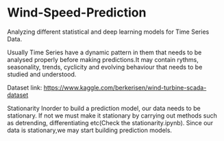 # Wind-Speed-Prediction
Analyzing different statistical and deep learning models for Time Series Data.

Usually Time Series have a dynamic pattern in them that needs to be analysed properly before making predictions.It may contain rythms, seasonality, trends, cyclicity and evolving behaviour that needs to be studied and understood.

Dataset link: https://www.kaggle.com/berkerisen/wind-turbine-scada-dataset

Stationarity
Inorder to build a prediction model, our data needs to be stationary. If not we must make it stationary by carrying out methods such as detrending, differentiating etc(Check the stationarity.ipynb). Since our data is stationary,we may start building prediction models.
